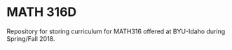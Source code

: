 # MATH 316D

Repository for storing curriculum for MATH316 offered at BYU-Idaho
during Spring/Fall 2018.